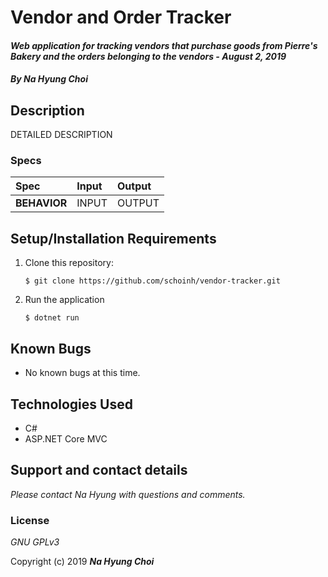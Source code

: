 # Vendor and Order Tracker

#### _Web application for tracking vendors that purchase goods from Pierre's Bakery and the orders belonging to the vendors - August 2, 2019_

#### _By **Na Hyung Choi**_

## Description

DETAILED DESCRIPTION

### Specs
| Spec | Input | Output |
| :-------------     | :------------- | :------------- |
| **BEHAVIOR** | INPUT | OUTPUT |

## Setup/Installation Requirements

1. Clone this repository:
    ```
    $ git clone https://github.com/schoinh/vendor-tracker.git
    ```
2. Run the application
    ```
    $ dotnet run
    ```

## Known Bugs
* No known bugs at this time.

## Technologies Used
* C#
* ASP.NET Core MVC

## Support and contact details

_Please contact Na Hyung with questions and comments._

### License

*GNU GPLv3*

Copyright (c) 2019 **_Na Hyung Choi_**
